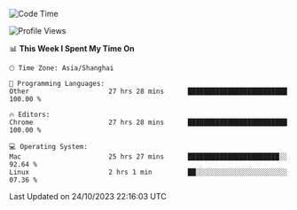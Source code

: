 <!--START_SECTION:waka-->
![Code Time](http://img.shields.io/badge/Code%20Time-1%2C442%20hrs%2036%20mins-blue)

![Profile Views](http://img.shields.io/badge/Profile%20Views-0-blue)

📊 **This Week I Spent My Time On** 

```text
🕑︎ Time Zone: Asia/Shanghai

💬 Programming Languages: 
Other                    27 hrs 28 mins      █████████████████████████   100.00 % 

🔥 Editors: 
Chrome                   27 hrs 28 mins      █████████████████████████   100.00 % 

💻 Operating System: 
Mac                      25 hrs 27 mins      ███████████████████████░░   92.64 % 
Linux                    2 hrs 1 min         ██░░░░░░░░░░░░░░░░░░░░░░░   07.36 % 
```


 Last Updated on 24/10/2023 22:16:03 UTC
<!--END_SECTION:waka-->